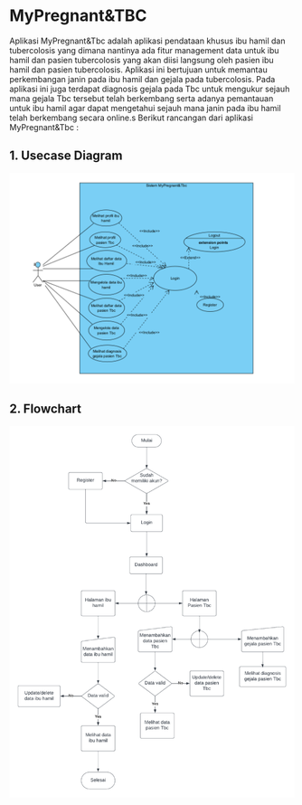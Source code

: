 # MyPregnant&TBC

Aplikasi MyPregnant&Tbc adalah aplikasi pendataan khusus ibu hamil dan tubercolosis yang dimana nantinya ada fitur management data untuk ibu hamil dan pasien tubercolosis yang akan diisi langsung oleh pasien ibu hamil dan pasien tubercolosis. Aplikasi ini bertujuan untuk memantau perkembangan janin pada ibu hamil dan gejala pada tubercolosis. Pada aplikasi ini juga terdapat diagnosis gejala pada Tbc untuk mengukur sejauh mana gejala Tbc tersebut telah berkembang serta adanya pemantauan untuk ibu hamil agar dapat mengetahui sejauh mana janin pada ibu hamil telah berkembang secara online.s Berikut rancangan dari aplikasi MyPregnant&Tbc :
 
## 1. Usecase Diagram
![Alt text](rancangan/usecase.png)

## 2. Flowchart
![Alt text](rancangan/flowcharts.png)


